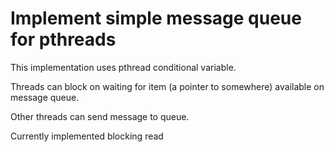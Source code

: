 # Implement simple message queue for pthreads 

This implementation uses pthread conditional variable.

Threads can block on waiting for item (a pointer to somewhere) available on message queue.

Other threads can send message to queue.

Currently implemented blocking read

